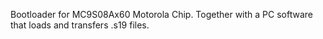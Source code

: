 Bootloader for MC9S08Ax60 Motorola Chip. Together with a PC software that loads and transfers .s19 files.
